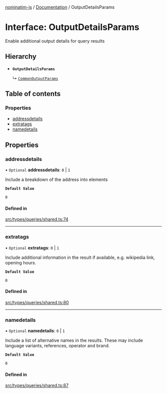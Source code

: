 [nominatim-js](../README.md) / [Documentation](../modules.md) / OutputDetailsParams

# Interface: OutputDetailsParams

Enable additional output details for query results

## Hierarchy

- **`OutputDetailsParams`**

  ↳ [`CommonOutputParams`](CommonOutputParams.md)

## Table of contents

### Properties

- [addressdetails](OutputDetailsParams.md#addressdetails)
- [extratags](OutputDetailsParams.md#extratags)
- [namedetails](OutputDetailsParams.md#namedetails)

## Properties

### addressdetails

• `Optional` **addressdetails**: ``0`` \| ``1``

Include a breakdown of the address into elements

**`Default Value`**

`0`

#### Defined in

[src/types/queries/shared.ts:74](https://github.com/blksnk/nominatim-js/blob/2f25718/src/types/queries/shared.ts#L74)

___

### extratags

• `Optional` **extratags**: ``0`` \| ``1``

Include additional information in the result if available, e.g. wikipedia link, opening hours.

**`Default Value`**

`0`

#### Defined in

[src/types/queries/shared.ts:80](https://github.com/blksnk/nominatim-js/blob/2f25718/src/types/queries/shared.ts#L80)

___

### namedetails

• `Optional` **namedetails**: ``0`` \| ``1``

Include a list of alternative names in the results.
These may include language variants, references, operator and brand.

**`Default Value`**

`0`

#### Defined in

[src/types/queries/shared.ts:87](https://github.com/blksnk/nominatim-js/blob/2f25718/src/types/queries/shared.ts#L87)
